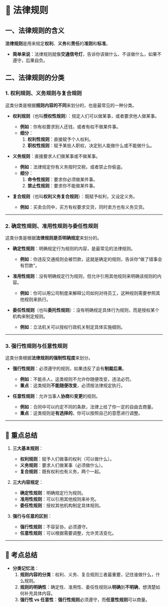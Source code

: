 
# 📜 **法律规则**

## 一、法律规则的含义  
**法律规则**是用来规定**权利**、**义务**和**责任**的**准则**和**标准**。  
- **简单来说**：法律规则就像**交通信号灯**，告诉你该做什么、不该做什么，如果不遵守，后果自负。

## 二、法律规则的分类  

### 1. **权利规则、义务规则与复合规则**  
这类分类是根据**规则内容的不同**来划分的，也是最常见的一种分类。  

- **权利规则**（也叫**授权性规则**）：规定人们可以做某事，或者要求他人做某事。  
  - **例如**：你有权要求别人还钱，或者有权不做某件事。  
  - **细分**：  
    1. **权利性规则**：直接赋予个人权利。  
    2. **职权性规则**：赋予某些人职权，决定别人能做什么或不能做什么。

- **义务规则**：直接要求人们做某事或不做某事。  
  - **例如**：法律规定你有义务按时交税，或者禁止你偷盗。  
  - **细分**：  
    1. **命令性规则**：要求你必须做某件事。  
    2. **禁止性规则**：要求你不能做某件事。

- **复合规则**（也叫**权利义务复合规则**）：既赋予权利，又设定义务。  
  - **例如**：买卖合同中，买方有权要求交货，同时卖方也有义务交货。

---

### 2. **确定性规则、准用性规则与委任性规则**  
这类分类是根据**法律规则是否明确规定**来划分的。

- **确定性规则**：明确规定行为规则的内容，是最常见的法律规则。  
  - **例如**：你违反交通规则会被罚款，这就是确定的规则，告诉你“做了错事会有罚款”。

- **准用性规则**：没有明确规定行为规则，但允许引用其他规则来明确该规则的内容。  
  - **例如**：你可以用公司制度来解释公司如何对待员工，这种规则需要参照其他规则来执行。

- **委任性规则**（也叫**委托性规则**）：没有明确规定具体行为规则，而是授权某个机构来制定规则。  
  - **例如**：立法机关可以授权行政机关制定具体实施细则。

---

### 3. **强行性规则与任意性规则**  
这类分类根据**法律规则的强制性程度**来划分。

- **强行性规则**：必须遵守的规则，如果违反了会有**制裁后果**。  
  - **例如**：不能杀人，这类规则不允许你随便改变，违法必罚。  
  - **重点**：这类规则**不能随便改变**，必须按法律规定执行。

- **任意性规则**：允许当事人**协商**和**变更**的规则。  
  - **例如**：合同中可以约定不同的条款，法律上给了你一定的自由去商量。  
  - **重点**：这类规则是**有选择的**，你可以按照自己的意愿进行调整。

---

## 📌 **重点总结**

1. **三大基本规则**：  
   - **权利规则**：赋予人们做事的权利（可以做什么）。  
   - **义务规则**：要求人们做某事（必须做什么）。  
   - **复合规则**：既有权利也有义务，两个一起。

2. **三大内容规定**：  
   - **确定性规则**：明确规定行为规则。  
   - **准用性规则**：可以引用其他规则来补充。  
   - **委任性规则**：授权其他机构制定具体规则。

3. **强行与任意的区别**：  
   - **强行性规则**：不容妥协，必须遵守。  
   - **任意性规则**：可以根据需要调整，允许灵活变化。

---

## 🎯 **考点总结**  
- **分类记忆法**：  
  1. **规则内容的分类**：权利、义务、复合规则三者最重要，记住谁做什么，什么规则。  
  2. **规则的明确性**：确定性、准用性、委任性规则从**明确**到**不明确**，想清楚如何补充具体内容。  
  3. **强行性 vs 任意性**：**强行性规则**必须遵守，而**任意性规则**可以商量。

